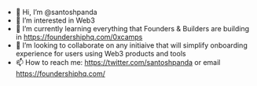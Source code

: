 - 👋 Hi, I’m @santoshpanda
- 👀 I’m interested in Web3
- 🌱 I’m currently learning everything that Founders & Builders are building in https://foundershiphq.com/0xcamps
- 💞️ I’m looking to collaborate on any initiaive that will simplify onboarding experience for users using Web3 products and tools
- 📫 How to reach me: https://twitter.com/santoshpanda or email https://foundershiphq.com/

<!---
santoshpanda/santoshpanda is a ✨ special ✨ repository because its `README.md` (this file) appears on your GitHub profile.
You can click the Preview link to take a look at your changes.
--->
